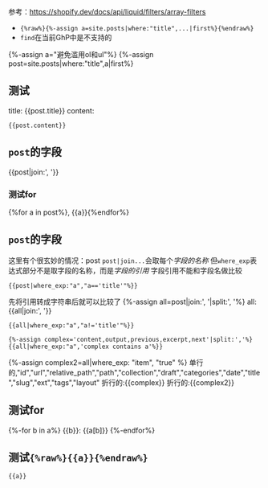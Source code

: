 参考：https://shopify.dev/docs/api/liquid/filters/array-filters
- `{%raw%}{%-assign a=site.posts|where:"title",...|first%}{%endraw%}`
- `find`在当前GhP中是不支持的

{%-assign a="避免滥用ol和ul"%}
{%-assign post=site.posts|where:"title",a|first%}

## 测试
title: {{post.title}}
content:
```
{{post.content}}
```

## `post`的字段
{{post|join:', '}}
### 测试for
{%for a in post%}, {{a}}{%endfor%}

## `post`的字段
这里有个很玄妙的情况：post
`post|join...`会取每个*字段的名称*
但`where_exp`表达式部分不是取字段的名称，而是*字段的引用*
字段引用不能和字段名做比较
```
{{post|where_exp:"a","a=='title'"%}}
```
先将引用转成字符串后就可以比较了
{%-assign all=post|join:', '|split:', '%}
all: {{all|join:', '}}
```
{{all|where_exp:"a","a!='title'"%}}
```
```
{%-assign complex='content,output,previous,excerpt,next'|split:','%}
{{all|where_exp:"a",'complex contains a'%}}
```
{%-assign complex2=all|where_exp: "item", "true" %}
单行的,"id","url","relative_path","path","collection","draft","categories","date","title","slug","ext","tags","layout"
折行的:{{complex}}
折行的:{{complex2}}

## 测试for
{%-for b in a%}
{{b}}: {{a[b]}}
{%-endfor%}

## 测试`{%raw%}{{a}}{%endraw%}`
```
{{a}}
```
